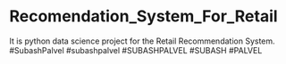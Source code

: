 # Recomendation_System_For_Retail
It is python data science project for the Retail Recommendation System. #SubashPalvel #subashpalvel #SUBASHPALVEL #SUBASH #PALVEL
